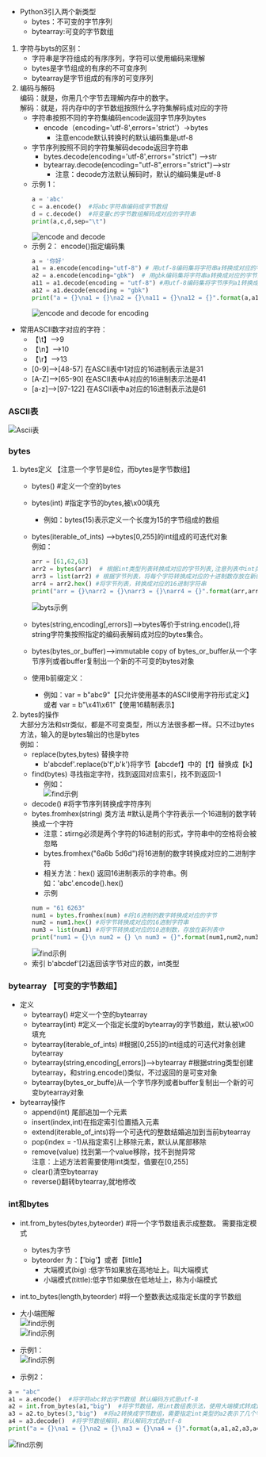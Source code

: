 * Python3引入两个新类型
    * bytes：不可变的字节序列
    * bytearray:可变的字节数组
1. 字符与byts的区别：
    * 字符串是字符组成的有序序列，字符可以使用编码来理解
    * bytes是字节组成的有序的不可变序列
    * bytearray是字节组成的有序的可变序列
2. 编码与解码  
    编码：就是，你用几个字节去理解内存中的数字。  
    解码：就是，将内存中的字节数组按照什么字符集解码成对应的字符
    * 字符串按照不同的字符集编码encode返回字节序列bytes  
        * encode（encoding='utf-8',errors='strict'）->bytes
            * 注意encode默认转换时的默认编码集是utf-8
    * 字节序列按照不同的字符集解码decode返回字符串
        * bytes.decode(encoding='utf-8',errors="strict") -->str 
        * bytearray.decode(encoding="utf-8",errors="strict")-->str  
            * 注意：decode方法默认解码时，默认的编码集是utf-8   
    * 示例 1：
        ````python
        a = 'abc'
        c = a.encode()  #将abc字符串编码成字节数组
        d = c.decode()  #将变量c的字节数组解码成对应的字符串
        print(a,c,d,sep="\t")
        ````
        ![encode and decode](../img/bytes02.jpg) 
    * 示例 2：  encode()指定编码集
        ````python
        a = '你好'
        a1 = a.encode(encoding="utf-8") # 用utf-8编码集将字符串a转换成对应的字节数组
        a2 = a.encode(encoding="gbk")  # 用gbk编码集将字符串a转换成对应的字节数组
        a11 = a1.decode(encoding = "utf-8") #用utf-8编码集将字节序列a1转换成对应的字符（注意编码时和解码时的编码集要保持一致，不然会出现如下a12乱码）
        a12 = a1.decode(encoding = "gbk")
        print("a = {}\na1 = {}\na2 = {}\na11 = {}\na12 = {}".format(a,a1,a2,a11,a12))
        ````
        ![encode and decode for encoding](../img/bytes05.jpg)   

* 常用ASCII数字对应的字符：  
    * 【\t】-->9   
    * 【\n】-->10  
    * 【\r】-->13  
    * [0-9]-->[48-57]   在ASCII表中1对应的16进制表示法是31  
    * [A-Z]-->[65-90]   在ASCII表中A对应的16进制表示法是41
    * [a-z]-->[97-122]  在ASCII表中a对应的16进制表示法是61
### ASCII表
![Ascii表](../img/ASCII表.jpg)
### bytes
1. bytes定义  【注意一个字节是8位，而bytes是字节数组】
    * bytes() #定义一个空的bytes
    * bytes(int) #指定字节的bytes,被\x00填充 
        * 例如：bytes(15)表示定义一个长度为15的字节组成的数组
    * bytes(iterable_of_ints) -->bytes[0,255]的int组成的可迭代对象  
        例如：  
        ````python
        arr = [61,62,63]
        arr2 = bytes(arr)  # 根据int类型列表转换成对应的字节列表,注意列表中int类型的值取值范围是【0-255】
        arr3 = list(arr2) # 根据字节列表，将每个字符转换成对应的十进制数存放在新的list列表里面
        arr4 = arr2.hex() #将字节列表，转换成对应的16进制字符串
        print("arr = {}\narr2 = {}\narr3 = {}\narr4 = {}".format(arr,arr2,arr3,arr4))
        ````    
        ![byts示例](../img/bytes03.jpg) 

    * bytes(string,encoding[,errors])-->bytes等价于string.encode(),将string字符集按照指定的编码表解码成对应的bytes集合。
    * bytes(bytes_or_buffer)-->immutable copy of bytes_or_buffer从一个字节序列或者buffer复制出一个新的不可变的bytes对象
    * 使用b前缀定义：
        * 例如：var = b"abc9"【只允许使用基本的ASCII使用字符形式定义】或者 var = b"\x41\x61"【使用16精制表示】 
2. bytes的操作  
    大部分方法和str类似，都是不可变类型，所以方法很多都一样。只不过bytes方法，输入的是bytes输出的也是bytes  
例如：  
    * replace(bytes,bytes) 替换字符
        * b'abcdef'.replace(b'f',b'k')将字节【abcdef】中的【f】替换成【k】 
    * find(bytes) 寻找指定字符，找到返回对应索引，找不到返回-1
        * 例如：  
        ![find示例](../img/bytes01.jpg)   
    * decode()  #将字节序列转换成字符序列
    * bytes.fromhex(string)  类方法 #默认是两个字符表示一个16进制的数字转换成一个字符 
        * 注意：stirng必须是两个字符的16进制的形式，字符串中的空格将会被忽略
        * bytes.fromhex("6a6b 5d6d")将16进制的数字转换成对应的二进制字符
        * 相关方法：hex() 返回16进制表示的字符串。例如：'abc'.encode().hex() 
        * 示例
        ````python
        num = "61 6263"
        num1 = bytes.fromhex(num) #将16进制的数字转换成对应的字节
        num2 = num1.hex() #将字节转换成对应的16进制字符串
        num3 = list(num1) #将字节转换成对应的10进制数，存放在新列表中
        print("num1 = {}\n num2 = {} \n num3 = {}".format(num1,num2,num3))
        ````  
        ![find示例](../img/bytes04.jpg)  
    * 索引
        b'abcdef'[2]返回该字节对应的数，int类型  
### bytearray 【可变的字节数组】
* 定义
    * bytearray()  #定义一个空的bytearray
    * bytearray(int)    #定义一个指定长度的bytearray的字节数组，默认被\x00填充
    * bytearray(iterable_of_ints)   #根据[0,255]的int组成的可迭代对象创建bytearray
    * bytearray(string,encoding[,errors])-->bytearray  #根据string类型创建bytearray，和string.encode()类似，不过返回的是可变对象
    * bytearray(bytes_or_buffe)从一个字节序列或者buffer复制出一个新的可变bytearray对象
* bytearray操作
    * append(int) 尾部追加一个元素
    * insert(index,int)在指定索引位置插入元素
    * extend(iterable_of_ints)将一个可迭代的整数结婚追加到当前bytearray
    * pop(index = -1)从指定索引上移除元素，默认从尾部移除
    * remove(value) 找到第一个value移除，找不到抛异常  
    注意：上述方法若需要使用int类型，值要在[0,255]
    * clear()清空bytearray
    * reverse()翻转bytearray,就地修改
### int和bytes  
* int.from_bytes(bytes,byteorder) #将一个字节数组表示成整数。 需要指定模式
    * bytes为字节
    * byteorder 为：【'big'】或者【little】
        * 大端模式(big) :低字节如果放在高地址上。叫大端模式
        * 小端模式(tittle):低字节如果放在低地址上，称为小端模式
* int.to_bytes(length,byteorder) #将一个整数表达成指定长度的字节数组
* 大小端图解  
![find示例](../img/bytes06.jpg)  
![find示例](../img/bytes07.jpg)  

* 示例1：  
![find示例](../img/bytes08.jpg)   
* 示例2： 
````python
a = "abc"
a1 = a.encode()  #将字符abc转出字节数组 默认编码方式是utf-8
a2 = int.from_bytes(a1,"big")  #将字节数组，用int数组表示法，使用大端模式转成int类型
a3 = a2.to_bytes(3,"big")  #将a2转换成字节数组，需要指定int类型的a2表示了几个字节，使用了什么模式
a4 = a3.decode()  #将字节数组解码，默认解码方式是utf-8
print("a = {}\na1 = {}\na2 = {}\na3 = {}\na4 = {}".format(a,a1,a2,a3,a4))
````  
![find示例](../img/bytes09.jpg) 
